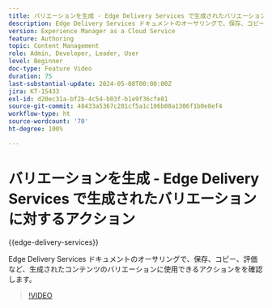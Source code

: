 ```yaml
---
title: バリエーションを生成 - Edge Delivery Services で生成されたバリエーションに対するアクション
description: Edge Delivery Services ドキュメントのオーサリングで、保存、コピー、評価など、生成されたコンテンツのバリエーションに使用できるアクションをを確認します。
version: Experience Manager as a Cloud Service
feature: Authoring
topic: Content Management
role: Admin, Developer, Leader, User
level: Beginner
doc-type: Feature Video
duration: 75
last-substantial-update: 2024-05-08T00:00:00Z
jira: KT-15433
exl-id: d20ec31a-bf2b-4c54-b03f-b1e9f36cfe81
source-git-commit: 48433a5367c281cf5a1c106b08a1306f1b0e8ef4
workflow-type: ht
source-wordcount: '70'
ht-degree: 100%

---
```


# バリエーションを生成 - Edge Delivery Services で生成されたバリエーションに対するアクション

{{edge-delivery-services}}

Edge Delivery Services ドキュメントのオーサリングで、保存、コピー、評価など、生成されたコンテンツのバリエーションに使用できるアクションをを確認します。

>[!VIDEO](https://video.tv.adobe.com/v/3428795/?learn=on)

